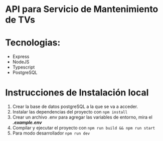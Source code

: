 # API para Servicio de Mantenimiento de TVs
# Tecnologias:
* Express
* NodeJS
* Typescript
* PostgreSQL

# Instrucciones de Instalación local

1. Crear la base de datos postgreSQL a la que se va a acceder.
2. Instalar las dependencias del proyecto con `npm install`
3. Crear un archivo .env para agregar las variables de entorno, mira el _**.example.env**_
4. Compilar y ejecutar el proyecto con `npm run build && npm run start`
5. Para modo desarrollador `npm run dev`